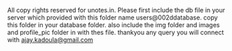 All copy rights  reserved for unotes.in.
Please first include the db file in your server which provided with this folder name users@002ddatabase.
copy this folder in your database folder.
also include the img folder and images and profile_pic folder in with thes file.
thankyou any query you will connect with ajay.kadoula@gmail.com
